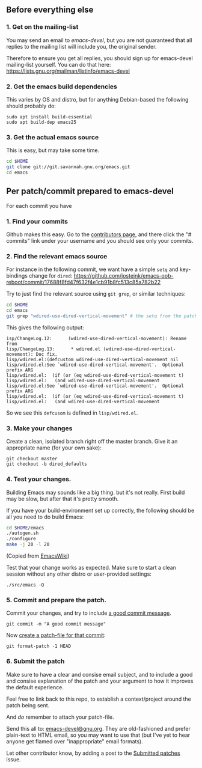 ## Before everything else

### 1. Get on the mailing-list

You may send an email to *emacs-devel*, but you are not guaranteed that all replies to the mailing list will include you, the original sender.

Therefore to ensure you get all replies, you should sign up for emacs-devel mailing-list yourself. You can do that here: https://lists.gnu.org/mailman/listinfo/emacs-devel

### 2. Get the emacs build dependencies

This varies by OS and distro, but for anything Debian-based the following should probably do:

````
sudo apt install build-essential
sudo apt build-dep emacs25
````

### 3. Get the actual emacs source

This is easy, but may take some time.

````bash
cd $HOME
git clone git://git.savannah.gnu.org/emacs.git
cd emacs
````

## Per patch/commit prepared to emacs-devel

For each commit you have

### 1. Find your commits

Github makes this easy. Go to the [contributors page](https://github.com/josteink/emacs-oob-reboot/graphs/contributors), and there click the "# commits" link under your username and you should see only your commits.

### 2. Find the relevant emacs source

For instance in the following commit, we want have a simple `setq` and key-bindings change for `dired`: https://github.com/josteink/emacs-oob-reboot/commit/17688f8fd47f632f4e1cb91b8fc513c85a782b22

Try to just find the relevant source using `git grep`, or similar techniques:

````bash
cd $HOME
cd emacs
git grep "wdired-use-dired-vertical-movement" # the setq from the patch
````

This gives the following output:

````
isp/ChangeLog.12:      (wdired-use-dired-vertical-movement): Rename from
lisp/ChangeLog.13:      * wdired.el (wdired-use-dired-vertical-movement): Doc fix.
lisp/wdired.el:(defcustom wdired-use-dired-vertical-movement nil
lisp/wdired.el:See `wdired-use-dired-vertical-movement'.  Optional prefix ARG
lisp/wdired.el:  (if (or (eq wdired-use-dired-vertical-movement t)
lisp/wdired.el:   (and wdired-use-dired-vertical-movement
lisp/wdired.el:See `wdired-use-dired-vertical-movement'.  Optional prefix ARG
lisp/wdired.el:  (if (or (eq wdired-use-dired-vertical-movement t)
lisp/wdired.el:   (and wdired-use-dired-vertical-movement
````

So we see this `defcusom` is defined in `lisp/wdired.el`.

### 3. Make your changes

Create a clean, isolated branch right off the master branch. Give it an appropriate name (for your own sake):

````
git checkout master
git checkout -b dired_defaults
````

### 4. Test your changes.

Building Emacs may sounds like a big thing. but it's not really. First build may be slow, but after that it's pretty smooth.

If you have your build-environment set up correctly, the following should be all you need to do build Emacs:

````bash
cd $HOME/emacs
./autogen.sh
./configure
make -j 20 -l 20
````

(Copied from [EmacsWiki](https://www.emacswiki.org/emacs/BuildingEmacs))

Test that your change works as expected. Make sure to start a clean session without any other distro or user-provided settings:

````
./src/emacs -Q 
````

### 5. Commit and prepare the patch.

Commit your changes, and try to include [a good commit message](https://alistapart.com/article/the-art-of-the-commit).

````
git commit -m "A good commit message"
````

Now [create a patch-file for that commit](https://stackoverflow.com/questions/6658313/generate-a-git-patch-for-a-specific-commit#6658352):

````
git format-patch -1 HEAD
````

### 6. Submit the patch

Make sure to have a clear and consise email subject, and to include a good and consise explanation of the patch and your argument to how it improves the default experience.

Feel free to link back to this repo, to establish a context/project around the patch being sent.

And *do* remember to attach your patch-file.

Send this all to: emacs-devel@gnu.org. They are old-fashioned and prefer plain-text to HTML email, so you may want to use that (but I've yet to hear anyone get flamed over "inappropriate" email formats).

Let other contributor know, by adding a post to the [Submitted patches](https://github.com/josteink/emacs-oob-reboot/issues/46) issue.
